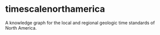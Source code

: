# timescalenorthamerica
A knowledge graph for the local and regional geologic time standards of North America.
